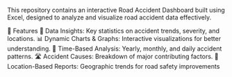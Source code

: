 This repository contains an interactive Road Accident Dashboard built using Excel, designed to analyze and visualize road accident data effectively.

🔹 Features
📌 Data Insights: Key statistics on accident trends, severity, and locations.
📊 Dynamic Charts & Graphs: Interactive visualizations for better understanding.
📅 Time-Based Analysis: Yearly, monthly, and daily accident patterns.
🛣 Accident Causes: Breakdown of major contributing factors.
📍 Location-Based Reports: Geographic trends for road safety improvements
